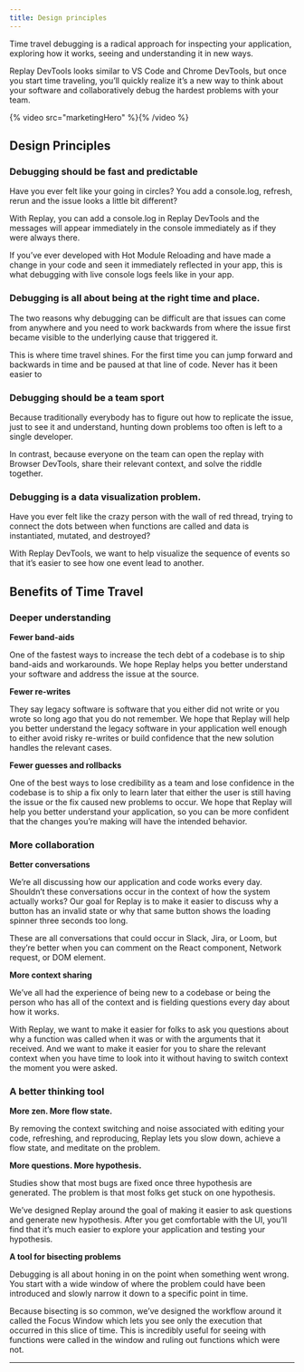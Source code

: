 ```yaml
---
title: Design principles
---
```


Time travel debugging is a radical approach for inspecting your application, exploring how it works, seeing and understanding it in new ways.

Replay DevTools looks similar to VS Code and Chrome DevTools, but once you start time traveling, you’ll quickly realize it’s a new way to think about your software and collaboratively debug the hardest problems with your team.

{% video src="marketingHero" %}{% /video %}

## Design Principles

### Debugging should be fast and predictable

Have you ever felt like your going in circles? You add a console.log, refresh, rerun and the issue looks a little bit different?

With Replay, you can add a console.log in Replay DevTools and the messages will appear immediately in the console immediately as if they were always there.

If you’ve ever developed with Hot Module Reloading and have made a change in your code and seen it immediately reflected in your app, this is what debugging with live console logs feels like in your app.

### Debugging is all about being at the right time and place.

The two reasons why debugging can be difficult are that issues can come from anywhere and you need to work backwards from where the issue first became visible to the underlying cause that triggered it.

This is where time travel shines. For the first time you can jump forward and backwards in time and be paused at that line of code. Never has it been easier to

### Debugging should be a team sport

Because traditionally everybody has to figure out how to replicate the issue, just to see it and understand, hunting down problems too often is left to a single developer.

In contrast, because everyone on the team can open the replay with Browser DevTools, share their relevant context, and solve the riddle together.

### Debugging is a data visualization problem.

Have you ever felt like the crazy person with the wall of red thread, trying to connect the dots between when functions are called and data is instantiated, mutated, and destroyed?

With Replay DevTools, we want to help visualize the sequence of events so that it’s easier to see how one event lead to another.

## Benefits of Time Travel

### Deeper understanding

**Fewer band-aids**

One of the fastest ways to increase the tech debt of a codebase is to ship band-aids and workarounds. We hope Replay helps you better understand your software and address the issue at the source.

**Fewer re-writes**

They say legacy software is software that you either did not write or you wrote so long ago that you do not remember. We hope that Replay will help you better understand the legacy software in your application well enough to either avoid risky re-writes or build confidence that the new solution handles the relevant cases.

**Fewer guesses and rollbacks**

One of the best ways to lose credibility as a team and lose confidence in the codebase is to ship a fix only to learn later that either the user is still having the issue or the fix caused new problems to occur. We hope that Replay will help you better understand your application, so you can be more confident that the changes you’re making will have the intended behavior.

### More collaboration

**Better conversations**

We’re all discussing how our application and code works every day. Shouldn’t these conversations occur in the context of how the system actually works? Our goal for Replay is to make it easier to discuss why a button has an invalid state or why that same button shows the loading spinner three seconds too long.

These are all conversations that could occur in Slack, Jira, or Loom, but they’re better when you can comment on the React component, Network request, or DOM element.

**More context sharing**

We’ve all had the experience of being new to a codebase or being the person who has all of the context and is fielding questions every day about how it works.

With Replay, we want to make it easier for folks to ask you questions about why a function was called when it was or with the arguments that it received. And we want to make it easier for you to share the relevant context when you have time to look into it without having to switch context the moment you were asked.

### A better thinking tool

**More zen. More flow state.**

By removing the context switching and noise associated with editing your code, refreshing, and reproducing, Replay lets you slow down, achieve a flow state, and meditate on the problem.

**More questions. More hypothesis.**

Studies show that most bugs are fixed once three hypothesis are generated. The problem is that most folks get stuck on one hypothesis.

We’ve designed Replay around the goal of making it easier to ask questions and generate new hypothesis. After you get comfortable with the UI, you’ll find that it’s much easier to explore your application and testing your hypothesis.

**A tool for bisecting problems**

Debugging is all about honing in on the point when something went wrong. You start with a wide window of where the problem could have been introduced and slowly narrow it down to a specific point in time.

Because bisecting is so common, we’ve designed the workflow around it called the Focus Window which lets you see only the execution that occurred in this slice of time. This is incredibly useful for seeing with functions were called in the window and ruling out functions which were not.

---

